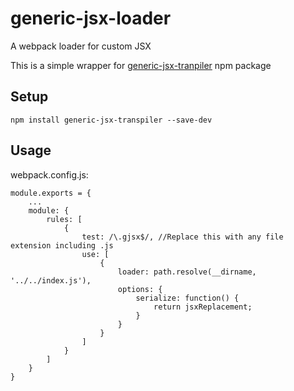 # generic-jsx-loader

A webpack loader for custom JSX

This is a simple wrapper for [generic-jsx-tranpiler](https://www.npmjs.com/package/generic-jsx-transpiler) npm package

## Setup

`npm install generic-jsx-transpiler --save-dev`

## Usage

webpack.config.js:
```
module.exports = {
    ...
    module: {
        rules: [
            {
                test: /\.gjsx$/, //Replace this with any file extension including .js
                use: [
                    {
                        loader: path.resolve(__dirname, '../../index.js'),
                        options: {
                            serialize: function() {
                                return jsxReplacement;
                            }
                        }
                    }
                ]
            }
        ]
    }
}
```
